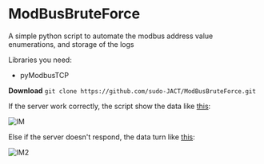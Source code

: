# ModBusBruteForce
A simple python script to automate the modbus address value enumerations, and storage of the logs
<p>Libraries you need:</p>
<ul>
  <li>pyModbusTCP</li>
</ul>


**Download**
`git clone https://github.com/sudo-JACT/ModBusBruteForce.git`

If the server work correctly, the script show the data like <a href="/src/success_log.txt">this</a>:


![IM](https://user-images.githubusercontent.com/67701333/128047469-f26bdc27-d6ce-443b-8bc4-78d0829a58a0.png)


Else if the server doesn't respond, the data turn like <a href="/src/unsuccess_log.txt">this</a>:


![IM2](https://user-images.githubusercontent.com/67701333/128047733-457e6f3e-5e94-4a90-b62f-74f22bd9e3ad.png)

